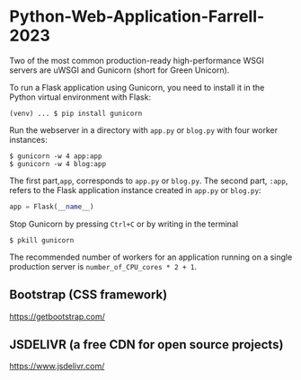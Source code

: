 # Python-Web-Application-Farrell-2023

Two of the most common production-ready high-performance WSGI servers are uWSGI and Gunicorn (short for Green Unicorn).

To run a Flask application using Gunicorn, you need to install it in the Python virtual environment with Flask:
```unix
(venv) ... $ pip install gunicorn
```

Run the webserver in a directory with `app.py` or `blog.py` with four worker instances:
```unix
$ gunicorn -w 4 app:app
$ gunicorn -w 4 blog:app
```
The first part,`app`, corresponds to `app.py` or `blog.py`. The second part, `:app`, refers to the Flask application instance created in `app.py` or `blog.py`:
```python
app = Flask(__name__)
```

Stop Gunicorn by pressing `Ctrl+C` or by writing in the terminal
```unix
$ pkill gunicorn
```

The recommended number of workers for an application running on a single production server is 
`number_of_CPU_cores * 2 + 1`.

## Bootstrap (CSS framework)
https://getbootstrap.com/

## JSDELIVR (a free CDN for open source projects)
https://www.jsdelivr.com/
